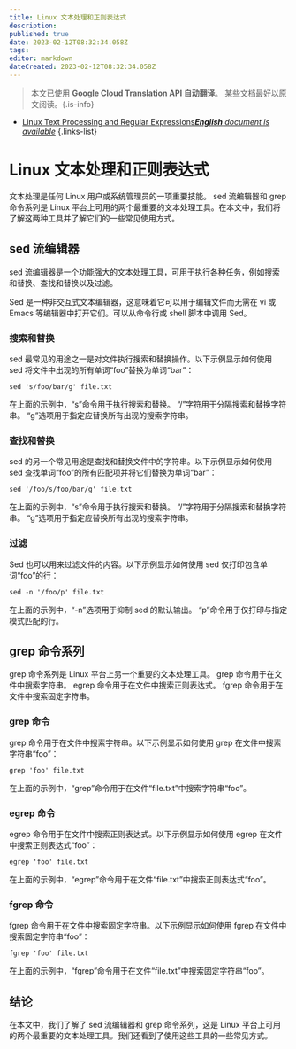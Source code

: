 ```yaml
---
title: Linux 文本处理和正则表达式
description: 
published: true
date: 2023-02-12T08:32:34.058Z
tags: 
editor: markdown
dateCreated: 2023-02-12T08:32:34.058Z
---
```


> 本文已使用 **Google Cloud Translation API 自动翻译**。
某些文档最好以原文阅读。{.is-info}



- [Linux Text Processing and Regular Expressions***English** document is available*](/en/Knowledge-base/Linux/linux-text-processing-and-regular-expressions)
{.links-list}


# Linux 文本处理和正则表达式

文本处理是任何 Linux 用户或系统管理员的一项重要技能。 sed 流编辑器和 grep 命令系列是 Linux 平台上可用的两个最重要的文本处理工具。在本文中，我们将了解这两种工具并了解它们的一些常见使用方式。

## sed 流编辑器

sed 流编辑器是一个功能强大的文本处理工具，可用于执行各种任务，例如搜索和替换、查找和替换以及过滤。

Sed 是一种非交互式文本编辑器，这意味着它可以用于编辑文件而无需在 vi 或 Emacs 等编辑器中打开它们。可以从命令行或 shell 脚本中调用 Sed。

### 搜索和替换

sed 最常见的用途之一是对文件执行搜索和替换操作。以下示例显示如何使用 sed 将文件中出现的所有单词“foo”替换为单词“bar”：

```
sed 's/foo/bar/g' file.txt
```

在上面的示例中，“s”命令用于执行搜索和替换。 “/”字符用于分隔搜索和替换字符串。 “g”选项用于指定应替换所有出现的搜索字符串。

### 查找和替换

sed 的另一个常见用途是查找和替换文件中的字符串。以下示例显示如何使用 sed 查找单词“foo”的所有匹配项并将它们替换为单词“bar”：

```
sed '/foo/s/foo/bar/g' file.txt
```

在上面的示例中，“s”命令用于执行搜索和替换。 “/”字符用于分隔搜索和替换字符串。 “g”选项用于指定应替换所有出现的搜索字符串。

### 过滤

Sed 也可以用来过滤文件的内容。以下示例显示如何使用 sed 仅打印包含单词“foo”的行：

```
sed -n '/foo/p' file.txt
```

在上面的示例中，“-n”选项用于抑制 sed 的默认输出。 “p”命令用于仅打印与指定模式匹配的行。

## grep 命令系列

grep 命令系列是 Linux 平台上另一个重要的文本处理工具。 grep 命令用于在文件中搜索字符串。 egrep 命令用于在文件中搜索正则表达式。 fgrep 命令用于在文件中搜索固定字符串。

### grep 命令

grep 命令用于在文件中搜索字符串。以下示例显示如何使用 grep 在文件中搜索字符串“foo”：

```
grep 'foo' file.txt
```

在上面的示例中，“grep”命令用于在文件“file.txt”中搜索字符串“foo”。

### egrep 命令

egrep 命令用于在文件中搜索正则表达式。以下示例显示如何使用 egrep 在文件中搜索正则表达式“foo”：

```
egrep 'foo' file.txt
```

在上面的示例中，“egrep”命令用于在文件“file.txt”中搜索正则表达式“foo”。

### fgrep 命令

fgrep 命令用于在文件中搜索固定字符串。以下示例显示如何使用 fgrep 在文件中搜索固定字符串“foo”：

```
fgrep 'foo' file.txt
```

在上面的示例中，“fgrep”命令用于在文件“file.txt”中搜索固定字符串“foo”。

## 结论

在本文中，我们了解了 sed 流编辑器和 grep 命令系列，这是 Linux 平台上可用的两个最重要的文本处理工具。我们还看到了使用这些工具的一些常见方式。